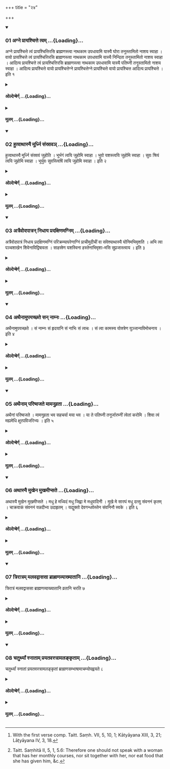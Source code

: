 +++
title = "२४"

+++

<div class="js_include" includetitle="true" newlevelforh1="3" unfilled url="/vedAH_yajuH/taittirIyam/sUtram/hiraNyakeshI/gRhyam/vishvAsa-prastutiH/1/24/01_agne_prAyashchitte_tvam.md">
<details open><summary><h3>01 अग्ने प्रायश्चित्ते त्वम् ...{Loading}...</h3></summary>

अग्ने प्रायश्चित्ते त्वं प्रायश्चित्तिरसि ब्राह्मणस्त्वा नाथकाम उपधावामि यास्यै घोरा तनूस्तामितो नाशय स्वाहा । वायो प्रायश्चित्ते त्वं प्रायश्चित्तिरसि ब्राह्मणस्त्वा नाथकाम उपधावामि यास्यै निन्दिता तनूस्तामितो नाशय स्वाहा । आदित्य प्रायश्चित्ते त्वं प्रायश्चित्तिरसि ब्राह्मणस्त्वा नाथकाम उपधावामि यास्यै पतिघ्नी तनूस्तामितो नाशय स्वाहा । आदित्य प्रायश्चित्ते वायो प्रायश्चित्तेग्ने प्रायश्चित्तेग्ने प्रायश्चित्ते वायो प्रायश्चित्त आदित्य प्रायश्चित्ते । इति १
</details>
</div>
<div class="js_include collapsed" newlevelforh1="4" title="ओल्देन्बेर्ग्" unfilled url="/vedAH_yajuH/taittirIyam/sUtram/hiraNyakeshI/gRhyam/oldenberg/1/24/01_agne_prAyashchitte_tvam.md">
<details><summary><h4>ओल्देन्बेर्ग् ...{Loading}...</h4></summary>

1. 'Agni! Expiation! Thou art expiation. I, the Brāhmaṇa, entreat thee, desirous of protection. What is terrible in her, drive that away from here. Svāhā!

'Vāyu! Expiation! Thou art expiation. I, the Brāhmaṇa, entreat thee, desirous of protection. What is blameful in her, drive that away from here. Svāhā!

'Sun! Expiation! Thou art expiation. I, the Brāhmaṇa, entreat thee, desirous of protection. What dwells in her that is death-bringing to her husband, drive that away from here. Svāhā!

'Sun! Expiation! &c.

'Vāyu! Expiation! &c.

'Agni! Expiation! &c.

'Agni! Expiation! &c.

'Vāyu! Expiation! &c.

'Sun! Expiation! &c.'

</details>
</div>
<div class="js_include collapsed" newlevelforh1="4" title="मूलम्" unfilled url="/vedAH_yajuH/taittirIyam/sUtram/hiraNyakeshI/gRhyam/mUlam/1/24/01_agne_prAyashchitte_tvam.md">
<details><summary><h4>मूलम् ...{Loading}...</h4></summary>

अग्ने प्रायश्चित्ते त्वं प्रायश्चित्तिरसि ब्राह्मणस्त्वा नाथकाम उपधावामि यास्यै घोरा तनूस्तामितो नाशय स्वाहा । वायो प्रायश्चित्ते त्वं प्रायश्चित्तिरसि ब्राह्मणस्त्वा नाथकाम उपधावामि यास्यै निन्दिता तनूस्तामितो नाशय स्वाहा । आदित्य प्रायश्चित्ते त्वं प्रायश्चित्तिरसि ब्राह्मणस्त्वा नाथकाम उपधावामि यास्यै पतिघ्नी तनूस्तामितो नाशय स्वाहा । आदित्य प्रायश्चित्ते वायो प्रायश्चित्तेग्ने प्रायश्चित्तेग्ने प्रायश्चित्ते वायो प्रायश्चित्त आदित्य प्रायश्चित्ते । इति १
</details>
</div>
<div class="js_include" includetitle="true" newlevelforh1="3" unfilled url="/vedAH_yajuH/taittirIyam/sUtram/hiraNyakeshI/gRhyam/vishvAsa-prastutiH/1/24/02_hutvAthAsyai_mUrdhni_saMsrA.md">
<details open><summary><h3>02 हुत्वाथास्यै मूर्ध्नि संस्रावञ् ...{Loading}...</h3></summary>

हुत्वाथास्यै मूर्ध्नि संस्रावं जुहोति । भूर्भगं त्वयि जुहोमि स्वाहा । भुवो यशस्त्वयि जुहोमि स्वाहा । सुवः श्रियं त्वयि जुहोमि स्वाहा । भूर्भुवः सुवस्त्विषिं त्वयि जुहोमि स्वाहा । इति २
</details>
</div>
<div class="js_include collapsed" newlevelforh1="4" title="ओल्देन्बेर्ग्" unfilled url="/vedAH_yajuH/taittirIyam/sUtram/hiraNyakeshI/gRhyam/oldenberg/1/24/02_hutvAthAsyai_mUrdhni_saMsrA.md">
<details><summary><h4>ओल्देन्बेर्ग् ...{Loading}...</h4></summary>

2. Having sacrificed (these oblations), he then pours the remainder as an oblation on her head, with (the formulas), 'Bhūḥ! I sacrifice fortune over thee. Svāhā! Bhuvaḥ! I sacrifice glory over thee. Svāhā! Suvaḥ! I sacrifice beauty over thee. Svāhā! Bhūr bhuvaḥ suvaḥ! I sacrifice brightness over thee. Svāhā!'

</details>
</div>
<div class="js_include collapsed" newlevelforh1="4" title="मूलम्" unfilled url="/vedAH_yajuH/taittirIyam/sUtram/hiraNyakeshI/gRhyam/mUlam/1/24/02_hutvAthAsyai_mUrdhni_saMsrA.md">
<details><summary><h4>मूलम् ...{Loading}...</h4></summary>

हुत्वाथास्यै मूर्ध्नि संस्रावं जुहोति । भूर्भगं त्वयि जुहोमि स्वाहा । भुवो यशस्त्वयि जुहोमि स्वाहा । सुवः श्रियं त्वयि जुहोमि स्वाहा । भूर्भुवः सुवस्त्विषिं त्वयि जुहोमि स्वाहा । इति २
</details>
</div>
<div class="js_include" includetitle="true" newlevelforh1="3" unfilled url="/vedAH_yajuH/taittirIyam/sUtram/hiraNyakeshI/gRhyam/vishvAsa-prastutiH/1/24/03_atraivodapAtran_nidhAya_pra.md">
<details open><summary><h3>03 अत्रैवोदपात्रन् निधाय प्रदक्षिणमग्निम् ...{Loading}...</h3></summary>

अत्रैवोदपात्रं निधाय प्रदक्षिणमग्निं परिक्रम्यापरेणाग्निं प्राचीमुदीचीं वा संवेश्याथास्यै योनिमभिमृशति । अभि त्वा पञ्चशाखेन शिवेनाविद्विषावता । साहस्रेण यशस्विना हस्तेनाभिमृशा-मसि सुप्रजास्त्वाय । इति ३
</details>
</div>
<div class="js_include collapsed" newlevelforh1="4" title="ओल्देन्बेर्ग्" unfilled url="/vedAH_yajuH/taittirIyam/sUtram/hiraNyakeshI/gRhyam/oldenberg/1/24/03_atraivodapAtran_nidhAya_pra.md">
<details><summary><h4>ओल्देन्बेर्ग् ...{Loading}...</h4></summary>

3. There (near the sacrificial fire) he places a water-pot, walks round the fire (and that water-pot) keeping his right side turned towards it, makes (the wife) lie down to the west of the fire, facing east or north, and touches her secret parts, with (the formula), 'We touch thee with the five-forked, auspicious, unhostile (?), thousandfoldly blessed, glorious hand that thou mayst be rich in offspring!'

</details>
</div>
<div class="js_include collapsed" newlevelforh1="4" title="मूलम्" unfilled url="/vedAH_yajuH/taittirIyam/sUtram/hiraNyakeshI/gRhyam/mUlam/1/24/03_atraivodapAtran_nidhAya_pra.md">
<details><summary><h4>मूलम् ...{Loading}...</h4></summary>

अत्रैवोदपात्रं निधाय प्रदक्षिणमग्निं परिक्रम्यापरेणाग्निं प्राचीमुदीचीं वा संवेश्याथास्यै योनिमभिमृशति । अभि त्वा पञ्चशाखेन शिवेनाविद्विषावता । साहस्रेण यशस्विना हस्तेनाभिमृशा-मसि सुप्रजास्त्वाय । इति ३
</details>
</div>
<div class="js_include" includetitle="true" newlevelforh1="3" unfilled url="/vedAH_yajuH/taittirIyam/sUtram/hiraNyakeshI/gRhyam/vishvAsa-prastutiH/1/24/04_athainAmupayachChate_san_nA.md">
<details open><summary><h3>04 अथैनामुपयच्छते सन् नाम्नः ...{Loading}...</h3></summary>

अथैनामुपयच्छते । सं नाम्नः सं हृदयानि सं नाभिः सं त्वचः । सं त्वा कामस्य योक्त्रेण युञ्जान्यविमोचनाय । इति ४
</details>
</div>
<div class="js_include collapsed" newlevelforh1="4" title="ओल्देन्बेर्ग्" unfilled url="/vedAH_yajuH/taittirIyam/sUtram/hiraNyakeshI/gRhyam/oldenberg/1/24/04_athainAmupayachChate_san_nA.md">
<details><summary><h4>ओल्देन्बेर्ग् ...{Loading}...</h4></summary>

4. He then cohabits with her with (the formula), 'United is our soul, united our hearts, united our navel, united our skin. I will bind thee with the bond of love; that shall be insoluble.'

</details>
</div>
<div class="js_include collapsed" newlevelforh1="4" title="मूलम्" unfilled url="/vedAH_yajuH/taittirIyam/sUtram/hiraNyakeshI/gRhyam/mUlam/1/24/04_athainAmupayachChate_san_nA.md">
<details><summary><h4>मूलम् ...{Loading}...</h4></summary>

अथैनामुपयच्छते । सं नाम्नः सं हृदयानि सं नाभिः सं त्वचः । सं त्वा कामस्य योक्त्रेण युञ्जान्यविमोचनाय । इति ४
</details>
</div>
<div class="js_include" includetitle="true" newlevelforh1="3" unfilled url="/vedAH_yajuH/taittirIyam/sUtram/hiraNyakeshI/gRhyam/vishvAsa-prastutiH/1/24/05_athainAm_pariShvajate_mAman.md">
<details open><summary><h3>05 अथैनाम् परिष्वजते मामनुव्रता ...{Loading}...</h3></summary>

अथैनां परिष्वजते । मामनुव्रता भव सहचर्या मया भव । या ते पतिघ्नी तनूर्जारघ्नीं त्वेतां करोमि । शिवा त्वं मह्यमेधि क्षुरपविर्जारेभ्यः । इति ५
</details>
</div>
<div class="js_include collapsed" newlevelforh1="4" title="ओल्देन्बेर्ग्" unfilled url="/vedAH_yajuH/taittirIyam/sUtram/hiraNyakeshI/gRhyam/oldenberg/1/24/05_athainAm_pariShvajate_mAman.md">
<details><summary><h4>ओल्देन्बेर्ग् ...{Loading}...</h4></summary>

5. He then embraces her with (the formula), 'Be devoted to me; be my companion. What dwells in thee that is death-bringing to thy husband, that I make death-bringing to thy paramours. Bring luck to me; be a sharp-cutting (destroyer) to thy paramours.'

</details>
</div>
<div class="js_include collapsed" newlevelforh1="4" title="मूलम्" unfilled url="/vedAH_yajuH/taittirIyam/sUtram/hiraNyakeshI/gRhyam/mUlam/1/24/05_athainAm_pariShvajate_mAman.md">
<details><summary><h4>मूलम् ...{Loading}...</h4></summary>

अथैनां परिष्वजते । मामनुव्रता भव सहचर्या मया भव । या ते पतिघ्नी तनूर्जारघ्नीं त्वेतां करोमि । शिवा त्वं मह्यमेधि क्षुरपविर्जारेभ्यः । इति ५
</details>
</div>
<div class="js_include" includetitle="true" newlevelforh1="3" unfilled url="/vedAH_yajuH/taittirIyam/sUtram/hiraNyakeshI/gRhyam/vishvAsa-prastutiH/1/24/06_athAsyai_mukhena_mukhamIpsa.md">
<details open><summary><h3>06 अथास्यै मुखेन मुखमीप्सते ...{Loading}...</h3></summary>

अथास्यै मुखेन मुखमीप्सते । मधु हे मध्विदं मधु जिह्वा मे मधुवादिनी । मुखे मे सारघं मधु दत्सु संवननं कृतम् । चाक्रवाकं संवननं यन्नदीभ्य उदाहृतम् । यद्युक्तो देवगन्धर्वस्तेन संवनिनौ स्वके । इति ६
</details>
</div>
<div class="js_include collapsed" newlevelforh1="4" title="ओल्देन्बेर्ग्" unfilled url="/vedAH_yajuH/taittirIyam/sUtram/hiraNyakeshI/gRhyam/oldenberg/1/24/06_athAsyai_mukhena_mukhamIpsa.md">
<details><summary><h4>ओल्देन्बेर्ग् ...{Loading}...</h4></summary>

6. [^1]  He then seeks her mouth with his mouth, with (the two verses), 'Honey! Lo! Honey! This is honey! my tongue's speech is honey; in my mouth dwells the honey of the bee; on my teeth dwells concord.

[^1]:  With the first verse comp. Taitt. Saṃh. VII, 5, 10, 1; Kātyāyana XIII, 3, 21; Lāṭyāyana IV, 3, 18.

'The (magic charm of) concord that belongs to the cakravāka birds, that is brought out of the rivers, of which the divine Gandharva is possessed, thereby we are concordant.'

</details>
</div>
<div class="js_include collapsed" newlevelforh1="4" title="मूलम्" unfilled url="/vedAH_yajuH/taittirIyam/sUtram/hiraNyakeshI/gRhyam/mUlam/1/24/06_athAsyai_mukhena_mukhamIpsa.md">
<details><summary><h4>मूलम् ...{Loading}...</h4></summary>

अथास्यै मुखेन मुखमीप्सते । मधु हे मध्विदं मधु जिह्वा मे मधुवादिनी । मुखे मे सारघं मधु दत्सु संवननं कृतम् । चाक्रवाकं संवननं यन्नदीभ्य उदाहृतम् । यद्युक्तो देवगन्धर्वस्तेन संवनिनौ स्वके । इति ६
</details>
</div>
<div class="js_include" includetitle="true" newlevelforh1="3" unfilled url="/vedAH_yajuH/taittirIyam/sUtram/hiraNyakeshI/gRhyam/vishvAsa-prastutiH/1/24/07_trirAtram_malavadvAsasA_brA.md">
<details open><summary><h3>07 त्रिरात्रम् मलवद्वाससा ब्राह्मणव्याख्यातानि ...{Loading}...</h3></summary>

त्रिरात्रं मलवद्वाससा ब्राह्मणव्याख्यातानि व्रतानि चरति ७
</details>
</div>
<div class="js_include collapsed" newlevelforh1="4" title="ओल्देन्बेर्ग्" unfilled url="/vedAH_yajuH/taittirIyam/sUtram/hiraNyakeshI/gRhyam/oldenberg/1/24/07_trirAtram_malavadvAsasA_brA.md">
<details><summary><h4>ओल्देन्बेर्ग् ...{Loading}...</h4></summary>

7. [^2]  A woman that has her monthly courses, keeps through a period of three nights the observances prescribed in the Brāhmaṇa.

[^2]:  Taitt. Saṃhitā II, 5, 1, 5.6: Therefore one should not speak with a woman that has her monthly courses, nor sit together with her, nor eat food that she has given him, &c.

</details>
</div>
<div class="js_include collapsed" newlevelforh1="4" title="मूलम्" unfilled url="/vedAH_yajuH/taittirIyam/sUtram/hiraNyakeshI/gRhyam/mUlam/1/24/07_trirAtram_malavadvAsasA_brA.md">
<details><summary><h4>मूलम् ...{Loading}...</h4></summary>

त्रिरात्रं मलवद्वाससा ब्राह्मणव्याख्यातानि व्रतानि चरति ७
</details>
</div>
<div class="js_include" includetitle="true" newlevelforh1="3" unfilled url="/vedAH_yajuH/taittirIyam/sUtram/hiraNyakeshI/gRhyam/vishvAsa-prastutiH/1/24/08_chaturthyAM_snAtAm_prayatav.md">
<details open><summary><h3>08 चतुर्थ्यां स्नाताम् प्रयतवस्त्रामलङ्कृताम् ...{Loading}...</h3></summary>

चतुर्थ्यां स्नातां प्रयतवस्त्रामलङ्कृतां ब्राह्मणसम्भाषामाचम्योपह्वयते ८
</details>
</div>
<div class="js_include collapsed" newlevelforh1="4" title="ओल्देन्बेर्ग्" unfilled url="/vedAH_yajuH/taittirIyam/sUtram/hiraNyakeshI/gRhyam/oldenberg/1/24/08_chaturthyAM_snAtAm_prayatav.md">
<details><summary><h4>ओल्देन्बेर्ग् ...{Loading}...</h4></summary>

8. In the fourth night (the husband) having sipped water, calls (the wife) who has taken a bath, who wears a clean dress and ornaments, and has spoken with a Brāhmaṇa, to himself (with the following verses):

</details>
</div>
<div class="js_include collapsed" newlevelforh1="4" title="मूलम्" unfilled url="/vedAH_yajuH/taittirIyam/sUtram/hiraNyakeshI/gRhyam/mUlam/1/24/08_chaturthyAM_snAtAm_prayatav.md">
<details><summary><h4>मूलम् ...{Loading}...</h4></summary>

चतुर्थ्यां स्नातां प्रयतवस्त्रामलङ्कृतां ब्राह्मणसम्भाषामाचम्योपह्वयते ८
</details>
</div>
